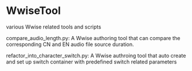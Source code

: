 # WwiseTool

various Wwise related tools and scripts

compare_audio_length.py: A Wwise authoring tool that can compare the corresponding CN and EN audio file source duration.

refactor_into_character_switch.py: A Wwise authroing tool that auto create and set up switch container with predefined switch related parameters
